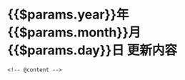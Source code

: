 
<script setup>
    import {useData} from 'vitepress'
    import {onMounted} from 'vue'
    const {title, params} = useData()
    onMounted(()=>{
        window.document.title = `${params.value.year}年${params.value.month}月${params.value.day}日 更新内容`
    })
</script>

# {{$params.year}}年{{$params.month}}月{{$params.day}}日 更新内容

```
<!-- @content -->
```